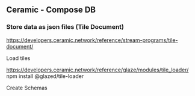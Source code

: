 ## Ceramic - Compose DB

### Store data as json files (Tile Document)

https://developers.ceramic.network/reference/stream-programs/tile-document/

Load tiles

https://developers.ceramic.network/reference/glaze/modules/tile_loader/
npm install @glazed/tile-loader

Create Schemas
